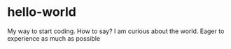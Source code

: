 # hello-world
My way to start coding.
How to say?
I am curious about the world.
Eager to experience as much as possible
